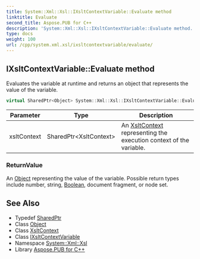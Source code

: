 ```yaml
---
title: System::Xml::Xsl::IXsltContextVariable::Evaluate method
linktitle: Evaluate
second_title: Aspose.PUB for C++
description: 'System::Xml::Xsl::IXsltContextVariable::Evaluate method. Evaluates the variable at runtime and returns an object that represents the value of the variable in C++.'
type: docs
weight: 100
url: /cpp/system.xml.xsl/ixsltcontextvariable/evaluate/
---
```

## IXsltContextVariable::Evaluate method


Evaluates the variable at runtime and returns an object that represents the value of the variable.

```cpp
virtual SharedPtr<Object> System::Xml::Xsl::IXsltContextVariable::Evaluate(SharedPtr<XsltContext> xsltContext)=0
```


| Parameter | Type | Description |
| --- | --- | --- |
| xsltContext | SharedPtr\<XsltContext\> | An [XsltContext](../../xsltcontext/) representing the execution context of the variable. |

### ReturnValue

An [Object](../../../system/object/) representing the value of the variable. Possible return types include number, string, [Boolean](../../../system/boolean/), document fragment, or node set.

## See Also

* Typedef [SharedPtr](../../../system/sharedptr/)
* Class [Object](../../../system/object/)
* Class [XsltContext](../../xsltcontext/)
* Class [IXsltContextVariable](../)
* Namespace [System::Xml::Xsl](../../)
* Library [Aspose.PUB for C++](../../../)
